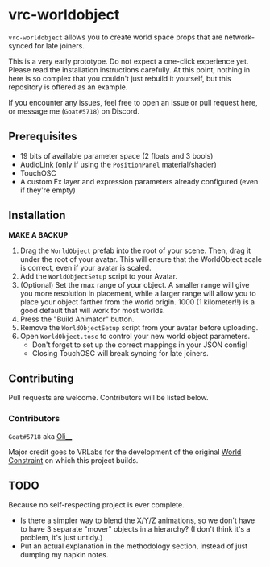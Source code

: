 # vrc-worldobject

`vrc-worldobject` allows you to create world space props that are network-synced for late joiners.

This is a very early prototype. Do not expect a one-click experience yet. Please read the installation instructions carefully.
At this point, nothing in here is so complex that you couldn't just rebuild it yourself, but this repository is offered as an example.

If you encounter any issues, feel free to open an issue or pull request here, or message me (`Goat#5718`) on Discord.

## Prerequisites

* 19 bits of available parameter space (2 floats and 3 bools)
* AudioLink (only if using the `PositionPanel` material/shader)
* TouchOSC
* A custom Fx layer and expression parameters already configured (even if they're empty)

## Installation

**MAKE A BACKUP**

1. Drag the `WorldObject` prefab into the root of your scene. Then, drag it under the root of your avatar. This will ensure that the WorldObject scale is correct, even if your avatar is scaled.
2. Add the `WorldObjectSetup` script to your Avatar.
3. (Optional) Set the max range of your object. A smaller range will give you more resolution in placement, while a larger range will allow you to place your object farther from the world origin. 1000 (1 kilometer!!) is a good default that will work for most worlds.
4. Press the "Build Animator" button.
5. Remove the `WorldObjectSetup` script from your avatar before uploading.
6. Open `WorldObject.tosc` to control your new world object parameters.
   * Don't forget to set up the correct mappings in your JSON config!
   * Closing TouchOSC will break syncing for late joiners.
   
## Contributing

Pull requests are welcome. Contributors will be listed below.

### Contributors

`Goat#5718` aka [Oli__](https://vrchat.com/home/user/usr_d9a5fde5-9a01-4623-b868-1182d4434d35)

Major credit goes to VRLabs for the development of the original [World Constraint](https://vrlabs.dev/item/world-constraint) on which this project builds.

## TODO

Because no self-respecting project is ever complete.

* Is there a simpler way to blend the X/Y/Z animations, so we don't have to have 3 separate "mover" objects in a hierarchy? (I don't think it's a problem, it's just untidy.)
* Put an actual explanation in the methodology section, instead of just dumping my napkin notes.
